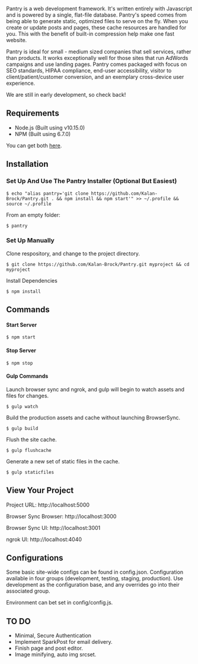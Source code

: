 Pantry is a web development framework. It's written entirely with Javascript and is powered by a single, flat-file database. Pantry's speed comes from being able to generate static, optimized files to serve on the fly. When you create or update posts and pages, these cache resources are handled for you. This with the benefit of built-in compression help make one fast website.

Pantry is ideal for small - medium sized companies that sell services, rather than products.  It works exceptionally well for those sites that run AdWords campaigns and use landing pages. Pantry comes packaged with focus on SEO standards, HIPAA compliance, end-user accessibility, visitor to client/patient/customer conversion, and an exemplary cross-device user experience.

We are still in early development, so check back!

## Requirements
- Node.js (Built using v10.15.0)
- NPM (Built using 6.7.0)

You can get both [here](https://nodejs.org).


## Installation
### Set Up And Use The Pantry Installer (Optional But Easiest)

```
$ echo "alias pantry='git clone https://github.com/Kalan-Brock/Pantry.git . && npm install && npm start'" >> ~/.profile && source ~/.profile
```

From an empty folder:

```
$ pantry
```

### Set Up Manually

Clone respository, and change to the project directory.

```
$ git clone https://github.com/Kalan-Brock/Pantry.git myproject && cd myproject
```

Install Dependencies
```
$ npm install
```

## Commands

#### Start Server
```
$ npm start
```

#### Stop Server
```
$ npm stop
```

#### Gulp Commands
Launch browser sync and ngrok, and gulp will begin to watch assets and files for changes.

```
$ gulp watch
```

Build the production assets and cache without launching BrowserSync.

```
$ gulp build
```

Flush the site cache.

```
$ gulp flushcache
```

Generate a new set of static files in the cache.

```
$ gulp staticfiles
```



## View Your Project

Project URL:  http://localhost:5000

Browser Sync Browser:  http://localhost:3000

Browser Sync UI:  http://localhost:3001

ngrok UI:  http://localhost:4040

## Configurations

Some basic site-wide configs can be found in config.json.  Configuration available in four groups (development, testing, staging, production).  Use development as the configuration base, and any overrides go into their associated group.

Environment can bet set in config/config.js.

## TO DO

- Minimal, Secure Authentication
- Implement SparkPost for email delivery.
- Finish page and post editor.
- Image minifying, auto img srcset.